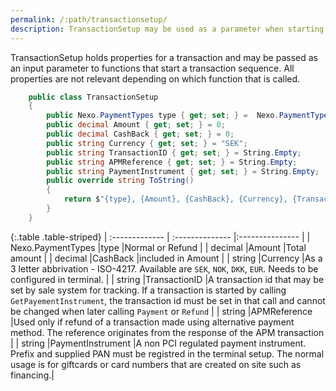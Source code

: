 ```yaml
---
permalink: /:path/transactionsetup/
description: TransactionSetup may be used as a parameter when starting a transaction.
---
```

TransactionSetup holds properties for a transaction and may be passed as an input parameter to functions that start a transaction sequence. All properties are not relevant depending on which function that is called.

```c#
    public class TransactionSetup
    {
        public Nexo.PaymentTypes type { get; set; } =  Nexo.PaymentTypes.Normal;
        public decimal Amount { get; set; } = 0;
        public decimal CashBack { get; set; } = 0;
        public string Currency { get; set; } = "SEK";
        public string TransactionID { get; set; } = String.Empty;
        public string APMReference { get; set; } = String.Empty;
        public string PaymentInstrument { get; set; } = String.Empty;
        public override string ToString() 
        {
            return $"{type}, {Amount}, {CashBack}, {Currency}, {TransactionID}, {APMReference}, {PaymentInstrument}";
        }
    }
```

{:.table .table-striped}
| :------------- | :-------------- |:--------------- |
| Nexo.PaymentTypes |type |Normal or Refund |
| decimal |Amount |Total amount |
| decimal |CashBack |included in Amount |
| string |Currency |As a 3 letter abbrivation - ISO-4217. Available are `SEK`, `NOK`, `DKK`, `EUR`. Needs to be configured in terminal. |
| string |TransactionID |A transaction id that may be set by sale system for tracking. If a transaction is started by calling `GetPayementInstrument`, the transaction id must be set in that call and cannot be changed when later calling `Payment` or `Refund` |
| string |APMReference |Used only if refund of a transaction made using alternative payment method. The reference originates from the response of the APM transaction |
| string |PaymentInstrument |A non PCI regulated payment instrument. Prefix and supplied PAN must be registred in the terminal setup. The normal usage is for giftcards or card numbers that are created on site such as financing.|

